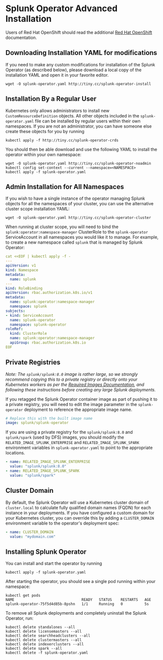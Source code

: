 # Splunk Operator Advanced Installation

Users of Red Hat OpenShift should read the additional
[Red Hat OpenShift](OpenShift.md) documentation.


## Downloading Installation YAML for modifications

If you need to make any custom modifications for installation of the
Splunk Operator (as described below), please download a local copy of
the installation YAML and open it in your favorite editor.

```
wget -O splunk-operator.yaml http://tiny.cc/splunk-operator-install
```


## Installation By a Regular User

Kubernetes only allows administrators to install new `CustomResourceDefinition`
objects. All other objects included in the `splunk-operator.yaml` file can be
installed by regular users within their own namespaces. If you are not an
administrator, you can have someone else create these objects for you by running

```
kubectl apply -f http://tiny.cc/splunk-operator-crds
```

You should then be able download and use the following YAML to install the
operator within your own namespace:

```
wget -O splunk-operator.yaml http://tiny.cc/splunk-operator-noadmin
kubectl config set-context --current --namespace=<NAMESPACE>
kubectl apply -f splunk-operator.yaml
```


## Admin Installation for All Namespaces

If you wish to have a single instance of the operator managing Splunk
objects for all the namespaces of your cluster, you can use the alternative
cluster scope installation YAML:

```
wget -O splunk-operator.yaml http://tiny.cc/splunk-operator-cluster
```

When running at cluster scope, you will need to bind the
`splunk:operator:namespace-manager` ClusterRole to the `splunk-operator`
ServiceAccount in all namespaces you would like it to manage. For example,
to create a new namespace called `splunk` that is managed by Splunk Operator:

```yaml
cat <<EOF | kubectl apply -f -
---
apiVersion: v1
kind: Namespace
metadata:
  name: splunk
---
kind: RoleBinding
apiVersion: rbac.authorization.k8s.io/v1
metadata:
  name: splunk:operator:namespace-manager
  namespace: splunk
subjects:
- kind: ServiceAccount
  name: splunk-operator
  namespace: splunk-operator
roleRef:
  kind: ClusterRole
  name: splunk:operator:namespace-manager
  apiGroup: rbac.authorization.k8s.io
EOF
```


## Private Registries

*Note: The `splunk/splunk:8.0` image is rather large, so we strongly
recommend copying this to a private registry or directly onto your
Kubernetes workers as per the [Required Images Documentation](Images.md), and
following these instructions before creating any large Splunk deployments.*

If you retagged the Splunk Operator container image as part of pushing
it to a private registry, you will need to edit the image parameter in the 
`splunk-operator` deployment to reference the appropriate image name.

```yaml
# Replace this with the built image name
image: splunk/splunk-operator
```

If you are using a private registry for the `splunk/splunk:8.0` and
`splunk/spark` (used by DFS) images, you should modify the
`RELATED_IMAGE_SPLUNK_ENTERPRISE` and `RELATED_IMAGE_SPLUNK_SPARK`
environment variables in `splunk-operator.yaml` to point
to the appropriate locations.

```yaml
- name: RELATED_IMAGE_SPLUNK_ENTERPRISE
  value: "splunk/splunk:8.0"
- name: RELATED_IMAGE_SPLUNK_SPARK
  value: "splunk/spark"
```


## Cluster Domain

By default, the Splunk Operator will use a Kubernetes cluster domain of
`cluster.local` to calculate fully qualified domain names (FQDN) for each
instance in your deployments. If you have configured a custom domain for
your Kubernetes cluster, you can override this by adding a `CLUSTER_DOMAIN`
environment variable to the operator's deployment spec:

```yaml
- name: CLUSTER_DOMAIN
  value: "mydomain.com"
```


## Installing Splunk Operator

You can install and start the operator by running

```
kubectl apply -f splunk-operator.yaml
```

After starting the operator, you should see a single pod running
within your namespace:

```
kubectl get pods
NAME                               READY   STATUS    RESTARTS   AGE
splunk-operator-75f5d4d85b-8pshn   1/1     Running   0          5s
```

To remove all Splunk deployments and completely uninstall the
Splunk Operator, run:

```
kubectl delete standalones --all
kubectl delete licensemasters --all
kubectl delete searchheadclusters --all
kubectl delete clustermasters --all
kubectl delete indexerclusters --all
kubectl delete spark --all
kubectl delete -f splunk-operator.yaml
```
